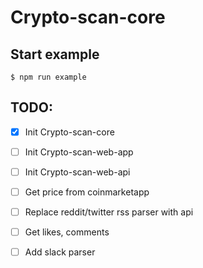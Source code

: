 # Crypto-scan-core

## Start example

```$ npm run example```


## TODO:

- [x] Init Crypto-scan-core
- [ ] Init Crypto-scan-web-app
- [ ] Init Crypto-scan-web-api
- [ ] Get price from coinmarketapp
- [ ] Replace reddit/twitter rss parser with api
- [ ] Get likes, comments
- [ ] Add slack parser

